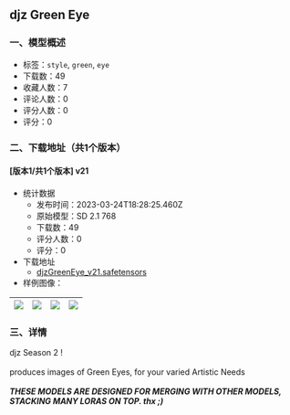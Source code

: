 ## djz Green Eye
### 一、模型概述

- 标签：`style`, `green`, `eye`
- 下载数：49
- 收藏人数：7
- 评论人数：0
- 评分人数：0
- 评分：0

### 二、下载地址（共1个版本）

#### [版本1/共1个版本] v21

- 统计数据
  - 发布时间：2023-03-24T18:28:25.460Z
  - 原始模型：SD 2.1 768
  - 下载数：49
  - 评分人数：0
  - 评分：0
- 下载地址
  - [djzGreenEye_v21.safetensors](https://civitai.com/api/download/models/28470)
- 样例图像：

| <img src="https://image.civitai.com/xG1nkqKTMzGDvpLrqFT7WA/6da65724-7e4f-428e-070d-931468293e00/width=450/320563.jpeg" /> | <img src="https://image.civitai.com/xG1nkqKTMzGDvpLrqFT7WA/c0107d63-256d-47be-8862-28e32a541f00/width=450/320572.jpeg" /> | <img src="https://image.civitai.com/xG1nkqKTMzGDvpLrqFT7WA/dc21459e-7c6a-439e-936e-d89046a15200/width=450/320571.jpeg" /> | <img src="https://image.civitai.com/xG1nkqKTMzGDvpLrqFT7WA/f19d8d10-8611-44c2-4b02-dec5c16b2600/width=450/320570.jpeg" /> |
| ---- | ---- | ---- | ---- |


### 三、详情
<p>djz Season 2 !<br /><br />produces images of Green Eyes, for your varied Artistic Needs<br /><br /><strong><em>THESE MODELS ARE DESIGNED FOR MERGING WITH OTHER MODELS, STACKING MANY LORAS ON TOP. thx ;)</em></strong></p>
